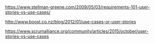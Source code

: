https://www.stellman-greene.com/2009/05/03/requirements-101-user-stories-vs-use-cases/

http://www.boost.co.nz/blog/2012/01/use-cases-or-user-stories

https://www.scrumalliance.org/community/articles/2015/october/user-stories-vs-use-cases
